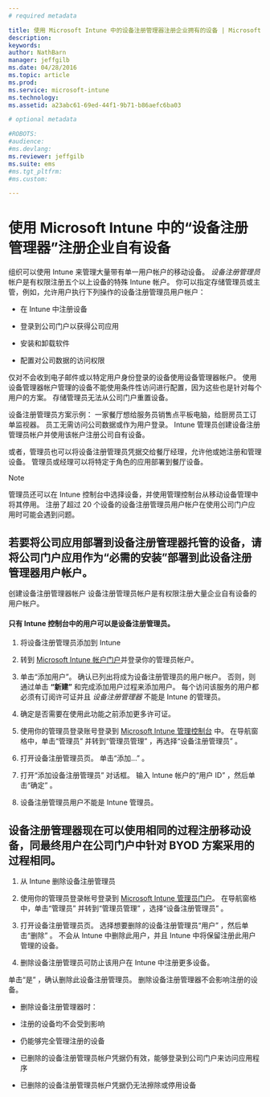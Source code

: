 ```yaml
---
# required metadata

title: 使用 Microsoft Intune 中的设备注册管理器注册企业拥有的设备 | Microsoft Intune
description:
keywords:
author: NathBarn
manager: jeffgilb
ms.date: 04/28/2016
ms.topic: article
ms.prod:
ms.service: microsoft-intune
ms.technology:
ms.assetid: a23abc61-69ed-44f1-9b71-b86aefc6ba03

# optional metadata

#ROBOTS:
#audience:
#ms.devlang:
ms.reviewer: jeffgilb
ms.suite: ems
#ms.tgt_pltfrm:
#ms.custom:

---
```


# 使用 Microsoft Intune 中的“设备注册管理器”注册企业自有设备
组织可以使用 Intune 来管理大量带有单一用户帐户的移动设备。  *设备注册管理员* 帐户是有权限注册五个以上设备的特殊 Intune 帐户。 你可以指定存储管理员或主管，例如，允许用户执行下列操作的设备注册管理员用户帐户：

-   在 Intune 中注册设备

-   登录到公司门户以获得公司应用

-   安装和卸载软件

-   配置对公司数据的访问权限

仅对不会收到电子邮件或以特定用户身份登录的设备使用设备管理器帐户。 使用设备管理器帐户管理的设备不能使用条件性访问进行配置，因为这些也是针对每个用户的方案。 存储管理员无法从公司门户重置设备。

设备注册管理员方案示例： 一家餐厅想给服务员销售点平板电脑，给厨房员工订单监视器。 员工无需访问公司数据或作为用户登录。 Intune 管理员创建设备注册管理员帐户并使用该帐户注册公司自有设备。

或者，管理员也可以将设备注册管理员凭据交给餐厅经理，允许他或她注册和管理设备。 管理员或经理可以将特定于角色的应用部署到餐厅设备。

> [!NOTE]
> 管理员还可以在 Intune 控制台中选择设备，并使用管理控制台从移动设备管理中将其停用。 注册了超过 20 个设备的设备注册管理员用户帐户在使用公司门户应用时可能会遇到问题。

## 若要将公司应用部署到设备注册管理器托管的设备，请将公司门户应用作为“必需的安装”部署到此设备注册管理器用户帐户。
创建设备注册管理器帐户 设备注册管理员帐户是有权限注册大量企业自有设备的用户帐户。

#### 只有 Intune 控制台中的用户可以是设备注册管理员。

1.  将设备注册管理员添加到 Intune

2.  转到 [Microsoft Intune 帐户门户](http://go.microsoft.com/fwlink/?LinkId=698854)并登录你的管理员帐户。

3.  单击“添加用户”。 确认已列出将成为设备注册管理员的用户帐户。 否则，则通过单击 **“新建”** 和完成添加用户过程来添加用户。 每个访问该服务的用户都必须有订阅许可证并且 *设备注册管理器* 不能是 Intune 的管理员。

4.  确定是否需要在使用此功能之前添加更多许可证。

5.  使用你的管理员登录账号登录到 [Microsoft Intune 管理控制台](http://manage.microsoft.com) 中。 在导航窗格中，单击“管理员” 并转到“管理员管理”  ，再选择“设备注册管理员” 。

6.  打开设备注册管理员页。 单击“添加…” 。

7.  打开“添加设备注册管理员”  对话框。 输入 Intune 帐户的“用户 ID”  ，然后单击“确定” 。

8.  设备注册管理员用户不能是 Intune 管理员。

## 设备注册管理器现在可以使用相同的过程注册移动设备，同最终用户在公司门户中针对 BYOD 方案采用的过程相同。

1.  从 Intune 删除设备注册管理员

2.  使用你的管理员登录帐号登录到 [Microsoft Intune 管理员门户](http://manage.microsoft.com)。 在导航窗格中，单击“管理员”  并转到“管理员管理”  ，选择“设备注册管理员” 。

3.  打开设备注册管理员页。 选择想要删除的设备注册管理员“用户”  ，然后单击“删除” 。 不会从 Intune 中删除此用户，并且 Intune 中将保留注册此用户管理的设备。

4.  删除设备注册管理员可防止该用户在 Intune 中注册更多设备。

单击“是”  ，确认删除此设备注册管理员。 删除设备注册管理器不会影响注册的设备。

-   删除设备注册管理器时：

-   注册的设备均不会受到影响

-   仍能够完全管理注册的设备

-   已删除的设备注册管理员帐户凭据仍有效，能够登录到公司门户来访问应用程序

-   已删除的设备注册管理员帐户凭据仍无法擦除或停用设备


<!--HONumber=May16_HO2-->


